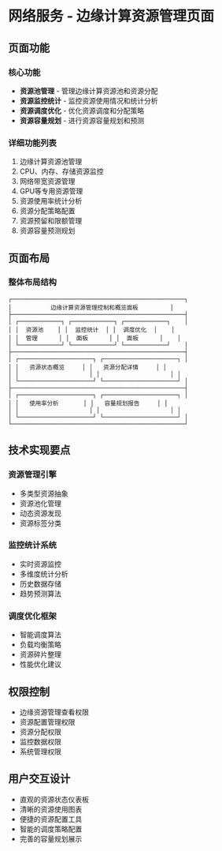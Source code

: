 # 网络服务 - 边缘计算资源管理页面

## 页面功能

### 核心功能
- **资源池管理** - 管理边缘计算资源池和资源分配
- **资源监控统计** - 监控资源使用情况和统计分析
- **资源调度优化** - 优化资源调度和分配策略
- **资源容量规划** - 进行资源容量规划和预测

### 详细功能列表
1. 边缘计算资源池管理
2. CPU、内存、存储资源监控
3. 网络带宽资源管理
4. GPU等专用资源管理
5. 资源使用率统计分析
6. 资源分配策略配置
7. 资源预留和限额管理
8. 资源容量预测规划

## 页面布局

### 整体布局结构
```
┌─────────────────────────────────────────────────┐
│           边缘计算资源管理控制和概览面板         │
├─────────────────────────────────────────────────┤
│ ┌────────────┐ ┌────────────┐ ┌────────────┐    │
│ │  资源池    │ │  监控统计  │ │  调度优化  │    │
│ │  管理      │ │  面板      │ │  面板      │    │
│ └────────────┘ └────────────┘ └────────────┘    │
├─────────────────────────────────────────────────┤
│ ┌─────────────────────┐ ┌─────────────────────┐ │
│ │   资源状态概览     │ │   资源分配详情     │ │
│ │                    │ │                    │ │
│ └─────────────────────┘ └─────────────────────┘ │
├─────────────────────────────────────────────────┤
│ ┌─────────────────────┐ ┌─────────────────────┐ │
│ │   使用率分析       │ │   容量规划报告     │ │
│ │                    │ │                    │ │
│ └─────────────────────┘ └─────────────────────┘ │
└─────────────────────────────────────────────────┘
```

## 技术实现要点

### 资源管理引擎
- 多类型资源抽象
- 资源池化管理
- 动态资源发现
- 资源标签分类

### 监控统计系统
- 实时资源监控
- 多维度统计分析
- 历史数据存储
- 趋势预测算法

### 调度优化框架
- 智能调度算法
- 负载均衡策略
- 资源碎片整理
- 性能优化建议

## 权限控制
- 边缘资源管理查看权限
- 资源配置管理权限
- 资源分配权限
- 监控数据权限
- 系统管理权限

## 用户交互设计
- 直观的资源状态仪表板
- 清晰的资源使用图表
- 便捷的资源配置工具
- 智能的调度策略配置
- 完善的容量规划展示